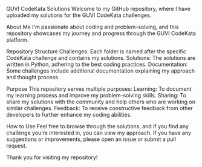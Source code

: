 GUVI CodeKata Solutions
Welcome to my GitHub repository, where I have uploaded my solutions for the GUVI CodeKata challenges.

About Me
I'm passionate about coding and problem-solving, and this repository showcases my journey and progress through the GUVI CodeKata platform.

Repository Structure
Challenges: Each folder is named after the specific CodeKata challenge and contains my solutions.
Solutions: The solutions are written in Python, adhering to the best coding practices.
Documentation: Some challenges include additional documentation explaining my approach and thought process.

Purpose
This repository serves multiple purposes:
Learning: To document my learning process and improve my problem-solving skills.
Sharing: To share my solutions with the community and help others who are working on similar challenges.
Feedback: To receive constructive feedback from other developers to further enhance my coding abilities.

How to Use
Feel free to browse through the solutions, and if you find any challenge you’re interested in, you can view my approach. If you have any suggestions or improvements, please open an issue or submit a pull request.

Thank you for visiting my repository!
